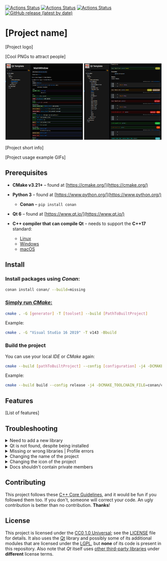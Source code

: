 [![Actions Status](https://github.com/lighttab2/qt-template/workflows/MacOS/badge.svg)](https://github.com/lighttab2/qt-template/actions)
[![Actions Status](https://github.com/lighttab2/qt-template/workflows/Windows/badge.svg)](https://github.com/lighttab2/qt-template/actions)
[![Actions Status](https://github.com/lighttab2/qt-template/workflows/Ubuntu/badge.svg)](https://github.com/lighttab2/qt-template/actions)
[![GitHub release (latest by date)](https://img.shields.io/github/v/release/lighttab2/qt-template)](https://github.com/lighttab2/qt-template/releases)

# [Project name]
[Project logo]

[Cool PNGs to attract people]

<p align="center">
  <img src="pages/doxygen_dark.png" alt="Doxygen example" width="49.5%" title="Doxygen Dark Theme"/>
  <img src="pages/doxygen_dark2.png" alt="Doxygen example 2" width="49.5%" title="Doxygen Dark Theme"/>
</p>

[Project short info]

[Project usage example GIFs]

## Prerequisites

* **CMake v3.21+** &ndash; found at [https://cmake.org/](https://cmake.org/)

* **Python 3** &ndash; found at [https://www.python.org/](https://www.python.org/)
    * **Conan** &ndash; `pip install conan`

* **Qt 6** &ndash; found at [https://www.qt.io/](https://www.qt.io/)

* **C++ compiler that can compile Qt** &ndash; needs to support the **C++17** standard:
    * [Linux](https://doc.qt.io/qt-6/linux.html)
    * [Windows](https://doc.qt.io/qt-6/windows.html)
    * [macOS](https://doc.qt.io/qt-6/macos.html)

## Install

### Install packages using *Conan*:

```bash
conan install conan/ --build=missing
```

### [Simply run *CMake*:](https://cmake.org/runningcmake/)

```bash
cmake . -G [generator] -T [toolset] --build [PathToBuiltProject]
```

Example:

```bash
cmake . -G "Visual Studio 16 2019" -T v143 -Bbuild
```

### Build the project

You can use your local *IDE* or *CMake* again:

```bash
cmake --build [pathToBuiltProject] --config [configuration] -j4 -DCMAKE_TOOLCHAIN_FILE=[pathToConanToolchainFile]
```

Example:

```bash
cmake --build build --config release -j4 -DCMAKE_TOOLCHAIN_FILE=conan/conan_toolchain.cmake
```

## Features
[List of features]

## Troubleshooting

<details><summary>Need to add a new library</summary>

If this is not a *Qt* library, modify _conan/conanfile.txt_:

```ini
[requires]
{...Other libraries...}
{Your Library Name Here Taken From https://conan.io/center/}

[generators]
CMakeDeps
CMakeToolchain
```

Example:

```ini
[requires]
zlib/1.2.11
libcurl

[generators]
CMakeDeps
CMakeToolchain
```

Remember to run *Conan* after the changes:

```bash
conan install conan/ --build=missing
```

Now they are available but not added to the *CMake* project itself. To do that, **modify** _cmake/Modules.cmake_:

```cmake
set(Modules {Libraries From Conan})
set(QtModules {Qt Modules})
```

Example:

```cmake
set(Modules ZLIB libcurl)
set(QtModules Widgets Network)
```

If your library cannot be found on *ConanCenter*, you could try going for [Artifactory](https://docs.conan.io/2/), but this requires some effort. You can always use plain *CMake* and modify `CMakeLists.txt`, preferably including another *CMake* file in `cmake` directory.

</details>

<details><summary>Qt is not found, despite being installed</summary>

Ensure that these **environment variables** are set properly:

* **Qt6_DIR** - `[path_to_Qt]/[version]/[compiler]/lib/cmake/Qt6`<br/>example: `C:/Qt/6.5.1/msvc2019_64/lib/cmake/Qt6`

* **Qt6GuiTools_DIR** - `[path_to_Qt]/[version]/[compiler]/lib/cmake/Qt6GuiTools`<br/>example: `/usr/lib/x86_64-linux-gnu/6.5.1/clang_64/lib/cmake/Qt6GuiTools`

* **Qt6CoreTools_DIR** - `[path_to_Qt]/[version]/[compiler]/lib/cmake/Qt6CoreTools`<br/>example: `D:/Qt/6.3/msvc2019_64/lib/cmake/Qt6CoreTools`
</details>

<details><summary>Missing or wrong libraries | Profile errors</summary>

Ensure `conan/conanfile.txt` has listed all the needed libraries under `[requires]` section.
Run:

```bash
conan install conan/ --build=missing
```

In case of a **wrong architecture** of the libraries and other possible **profile errors**, read: [https://docs.conan.io/2.0/reference/config_files/profiles.html](https://docs.conan.io/2.0/reference/config_files/profiles.html)<br/>
If you don't have a profile, create one:

```bash
conan profile new default --detect
```

</details>

<details><summary>Changing the name of the project</summary>

To change the name of the project, you must correct a few entries:
 
<ul style="list-style-type:none;">
<li><details><summary><code>CMakeLists.txt</code></summary>
By default, the file starts with:

```cmake
cmake_minimum_required(VERSION 3.21)

project("qt-template"
        LANGUAGES CXX)
```

Change `"qt-template"` to the name of your project.
        
Example:

```cmake
cmake_minimum_required(VERSION 3.21)

project("myproject"
        LANGUAGES CXX)
```
    
If you host your project on a *GitHub* repository and wish to use *GitHub Actions* for automatic deployment, you must provide a name that matches the **repository name**. It has to be **lowercase**. Otherwise, you need to change `${{ steps.repoName.outputs.name }}` to your **project's executable/library name** (it is the **CMake project name**, unless you tinkered with `CMakeLists.txt`) in these files:
* `.github/workflows/macos.yml`
* `.github/workflows/ubuntu.yml`
* `.github/workflows/windows.yml`

If the name contains *whitespace characters*, you will need to enclose the entire entry in either `"` or `'`. Example:

```yaml
files: build/install/${{ steps.repoName.outputs.name }}_macOS_${{ steps.versionTag.outputs.tag }}.tar.gz
```

Becomes:

```yaml
files: "build/install/Parrots and Cats_macOS_${{ steps.versionTag.outputs.tag }}.tar.gz"
```

</details>
</li>
<li><details><summary><code>config.desktop</code></summary>

The `Exec` option should contain the **project's executable/library name** (it is **CMake project name**, unless you tinkered with `CMakeLists.txt`), while the `Name` is up to your choice. 

Change these entries:

```ini
Name=Qt Template
Exec=qt-template
```

Example:

```ini
Name=Parrots That Sing
Exec=birds-and-stuff
```

</details>
</li>
</ul>
</details>

<details><summary>Changing the icon of the project</summary>

Put your **icon image** in **PNG** format into a folder `icon/` and **rename** it, so it matches this convention:

```ini
icon_[width]x[height].png
```

Example:

```
icon_256x256.png
```

The resolution should be one of these:
* 16x16
* 32x32
* 48x48
* 64x64
* 128x128
* 256x256

Further below, I will mention some *scripts* that use [ImageMagick](https://imagemagick.org/index.php), so you need to install it, if you want to use them. On *Ubuntu*, it can be done by:
```bash
sudo apt install imagemagick
```

Beware that depending on your **OS version**, you can get either *ImageMagick 6* or *ImageMagick 7*. *Unix scripts* contain `[script]_ImageMagick7.sh` versions, in case you did not obtain *ImageMagick 6*, but *ImageMagick 7*.

You can provide an icon with **any** resolution, and it will be **rescaled** to the other **valid resolutions**, if you use the script:
<ul style="list-style-type:none;">
<li><details><summary>Windows</summary><code>/icon/WinScripts/rescale.bat</code></details></li>
<li><details><summary>Unix</summary><code>/icon/UnixScripts/rescale.sh</code> or <code>/icon/UnixScripts/rescale_ImageMagick7.sh</code> </details></li>
</ul>

If there are multiple icons with **different resolutions**, the **highest resolution** will be used to create other **valid** icons. They will **overwrite** any already existing ones! If you want to use **different icons** for **different resolutions**, provide them manually and do not use the script.

This is sufficient for *Linux*, but there are two other scripts, so the *Windows* and *macOS* applications will have icons too.

To generate an icon for *Windows*, use:
<ul style="list-style-type:none;">
<li><details><summary>Windows</summary><code>/icon/WinScripts/createIco.bat</code></details></li>
<li><details><summary>Unix</summary><code>/icon/UnixScripts/createIco.sh</code> or <code>/icon/UnixScripts/createIco_ImageMagick7.sh</code></details></li>
</ul>

*macOS* icon is slightly tricky on *Windows*, as we do not have a ready script. I recommend using [WSL](https://learn.microsoft.com/en-us/windows/wsl/install) or another form of virtualization (i.e.: [VirtualBox](https://www.virtualbox.org/) or [Docker](https://www.docker.com/)) and running the *Unix script* `/icon/UnixScripts/createIcns.sh`.\
If you are on *macOS*, you can do this the **native way**, using [iconutil](https://stackoverflow.com/questions/12306223/how-to-manually-create-icns-files-using-iconutil). Otherwise, run `/icon/UnixScripts/createIcns.sh`, which requires `png2icns` library. On *Ubuntu* you can install it by:

```bash
sudo apt install icnsutils
```
    
</details>

<details><summary>Docs shouldn't contain private members</summary>

If your project is a library, you might not want to add the private and protected members to your documentation. Editing one line in `.github/workflows/doxygen.yml` can change this behaviour. Find this step:

```yaml
- name: Generate documents and deploy
    uses: DenverCoder1/doxygen-github-pages-action@v1.3.0
    with:
        github_token: ${{ secrets.GITHUB_TOKEN }}
        branch: docs
        config_file: doxygen/Doxyfile_dev
```

And change it to:

```yaml
- name: Generate documents and deploy
    uses: DenverCoder1/doxygen-github-pages-action@v1.3.0
    with:
        github_token: ${{ secrets.GITHUB_TOKEN }}
        branch: docs
        config_file: doxygen/Doxyfile
```

 If you want to further customize output and its display, all files related to documentation are stored in `/doxygen` folder. 


</details>

## Contributing

This project follows these [C++ Core Guidelines](https://isocpp.github.io/CppCoreGuidelines/CppCoreGuidelines), and it would be fun if you followed them too. If you don't, someone will correct your code. An ugly contribution is better than no contribution. **Thanks**!

## License

This project is licensed under the [CC0 1.0 Universal](https://creativecommons.org/publicdomain/zero/1.0/); see the
[LICENSE](LICENSE) file for details.
It also uses the [Qt](https://www.qt.io/) library and possibly some of its additional modules that are licensed under the [LGPL](https://www.gnu.org/licenses/lgpl-3.0.en.html), but **none** of its code is present in this repository. Also note that *Qt* itself uses [other third-party libraries](https://doc.qt.io/qt-6/licenses-used-in-qt.html) under **different** license terms.
